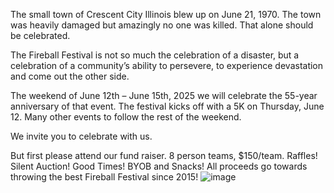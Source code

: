 The small town of Crescent City Illinois blew up on June 21, 1970.
The town was heavily damaged but amazingly no one was killed. That alone should be celebrated.

The Fireball Festival is not so much the celebration of a disaster, but a celebration of a community’s ability to persevere, to experience devastation and come out the other side.

The weekend of June 12th – June 15th, 2025 we will celebrate the 55-year anniversary of that event. The festival kicks off with a 5K on Thursday, June 12.  Many other events to follow the rest of the weekend.

We invite you to celebrate with us.

But first please attend our fund raiser. 8 person teams, $150/team. Raffles! Silent Auction! Good Times! BYOB and Snacks! All proceeds go towards throwing the best Fireball Festival since 2015!
![image](https://github.com/user-attachments/assets/2046667e-41b2-49b7-bbab-9a0c5377e86d)
